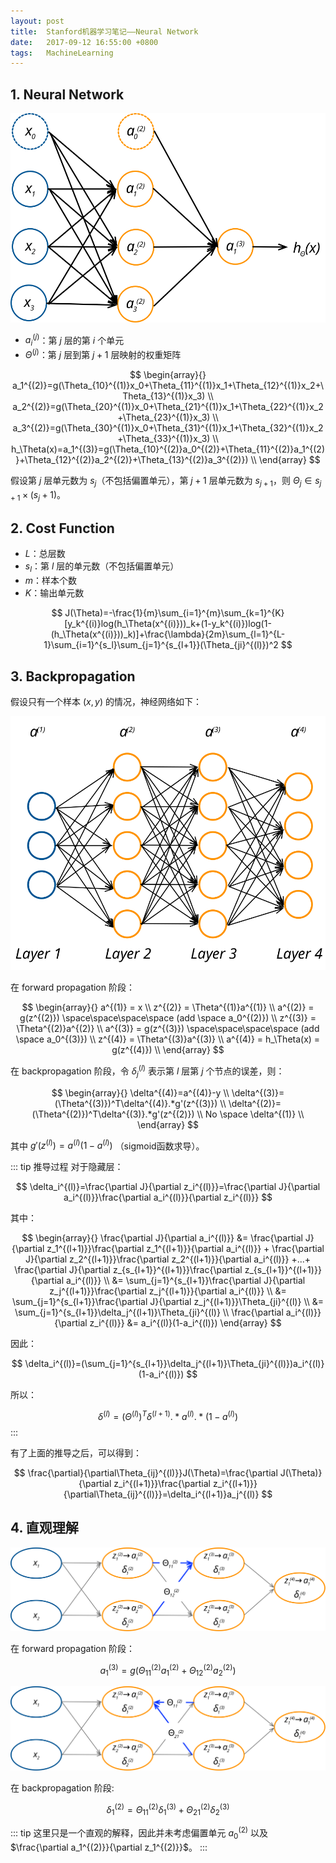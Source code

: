 ```yaml
---
layout: post
title:  Stanford机器学习笔记——Neural Network
date:   2017-09-12 16:55:00 +0800
tags:   MachineLearning
---
```


## 1. Neural Network

![](./img/2017/09/12/neural-network-1.svg)

- $a_i^{(j)}$：第 $j$ 层的第 $i$ 个单元
- $\Theta^{(j)}$：第 $j$ 层到第 $j+1$ 层映射的权重矩阵

$$
\begin{array}{}
a_1^{(2)}=g(\Theta_{10}^{(1)}x_0+\Theta_{11}^{(1)}x_1+\Theta_{12}^{(1)}x_2+\Theta_{13}^{(1)}x_3) \\
a_2^{(2)}=g(\Theta_{20}^{(1)}x_0+\Theta_{21}^{(1)}x_1+\Theta_{22}^{(1)}x_2+\Theta_{23}^{(1)}x_3) \\
a_3^{(2)}=g(\Theta_{30}^{(1)}x_0+\Theta_{31}^{(1)}x_1+\Theta_{32}^{(1)}x_2+\Theta_{33}^{(1)}x_3) \\
h_\Theta(x)=a_1^{(3)}=g(\Theta_{10}^{(2)}a_0^{(2)}+\Theta_{11}^{(2)}a_1^{(2)}+\Theta_{12}^{(2)}a_2^{(2)}+\Theta_{13}^{(2)}a_3^{(2)}) \\
\end{array}
$$

假设第 $j$ 层单元数为 $s_j$（不包括偏置单元），第 $j+1$ 层单元数为 $s_{j+1}$，则 $\Theta_j \in s_{j+1}\times(s_j+1)$。

## 2. Cost Function

- $L$：总层数
- $s_l$：第 $l$ 层的单元数（不包括偏置单元）
- $m$：样本个数
- $K$：输出单元数

$$ J(\Theta)=-\frac{1}{m}\sum_{i=1}^{m}\sum_{k=1}^{K}[y_k^{(i)}log(h_\Theta(x^{(i)}))_k+(1-y_k^{(i)})log(1-(h_\Theta(x^{(i)}))_k)]+\frac{\lambda}{2m}\sum_{l=1}^{L-1}\sum_{i=1}^{s_l}\sum_{j=1}^{s_{l+1}}(\Theta_{ji}^{(l)})^2 $$

## 3. Backpropagation

假设只有一个样本 $(x,y)$ 的情况，神经网络如下：

![](./img/2017/09/12/neural-network-2.svg)

在 forward propagation 阶段：

$$
\begin{array}{}
a^{(1)} = x \\
z^{(2)} = \Theta^{(1)}a^{(1)} \\
a^{(2)} = g(z^{(2)}) \space\space\space\space (add \space a_0^{(2)}) \\
z^{(3)} = \Theta^{(2)}a^{(2)} \\
a^{(3)} = g(z^{(3)}) \space\space\space\space (add \space a_0^{(3)}) \\
z^{(4)} = \Theta^{(3)}a^{(3)} \\
a^{(4)} = h_\Theta(x) = g(z^{(4)}) \\
\end{array}
$$

在 backpropagation 阶段，令 $\delta_j^{(l)}$ 表示第 $l$ 层第 $j$ 个节点的误差，则：

$$
\begin{array}{}
\delta^{(4)}=a^{(4)}-y \\
\delta^{(3)}=(\Theta^{(3)})^T\delta^{(4)}.*g'(z^{(3)}) \\
\delta^{(2)}=(\Theta^{(2)})^T\delta^{(3)}.*g'(z^{(2)}) \\
No \space \delta^{(1)} \\
\end{array}
$$

其中 $g'(z^{(l)})=a^{(l)}(1-a^{(l)})$ （sigmoid函数求导）。

::: tip 推导过程
对于隐藏层：

$$ \delta_i^{(l)}=\frac{\partial J}{\partial z_i^{(l)}}=\frac{\partial J}{\partial a_i^{(l)}}\frac{\partial a_i^{(l)}}{\partial z_i^{(l)}} $$

其中：

$$
\begin{array}{}
\frac{\partial J}{\partial a_i^{(l)}} &= \frac{\partial J}{\partial z_1^{(l+1)}}\frac{\partial z_1^{(l+1)}}{\partial a_i^{(l)}} + \frac{\partial J}{\partial z_2^{(l+1)}}\frac{\partial z_2^{(l+1)}}{\partial a_i^{(l)}} +...+  \frac{\partial J}{\partial z_{s_{l+1}}^{(l+1)}}\frac{\partial z_{s_{l+1}}^{(l+1)}}{\partial a_i^{(l)}} \\
&= \sum_{j=1}^{s_{l+1}}\frac{\partial J}{\partial z_j^{(l+1)}}\frac{\partial z_j^{(l+1)}}{\partial a_i^{(l)}} \\
&= \sum_{j=1}^{s_{l+1}}\frac{\partial J}{\partial z_j^{(l+1)}}\Theta_{ji}^{(l)} \\
&= \sum_{j=1}^{s_{l+1}}\delta_j^{(l+1)}\Theta_{ji}^{(l)} \\
\frac{\partial a_i^{(l)}}{\partial z_i^{(l)}} &= a_i^{(l)}(1-a_i^{(l)})
\end{array}
$$

因此：

$$ \delta_i^{(l)}=(\sum_{j=1}^{s_{l+1}}\delta_j^{(l+1)}\Theta_{ji}^{(l)})a_i^{(l)}(1-a_i^{(l)}) $$

所以：

$$ \delta^{(l)}=(\Theta^{(l)})^T\delta^{(l+1)}.*a^{(l)}.*(1-a^{(l)}) $$
:::

有了上面的推导之后，可以得到：

$$ \frac{\partial}{\partial\Theta_{ij}^{(l)}}J(\Theta)=\frac{\partial J(\Theta)}{\partial z_i^{(l+1)}}\frac{\partial z_i^{(l+1)}}{\partial\Theta_{ij}^{(l)}}=\delta_i^{(l+1)}a_j^{(l)} $$

## 4. 直观理解

![](./img/2017/09/12/neural-network-3.svg)

在 forward propagation 阶段：

$$ a_1^{(3)}=g(\Theta_{11}^{(2)}a_1^{(2)}+\Theta_{12}^{(2)}a_2^{(2)}) $$

![](./img/2017/09/12/neural-network-4.svg)

在 backpropagation 阶段:

$$ \delta_1^{(2)}=\Theta_{11}^{(2)}\delta_1^{(3)}+\Theta_{21}^{(2)}\delta_2^{(3)} $$

::: tip
这里只是一个直观的解释，因此并未考虑偏置单元 $a_0^{(2)}$ 以及 $\frac{\partial a_1^{(2)}}{\partial z_1^{(2)}}$。
:::
